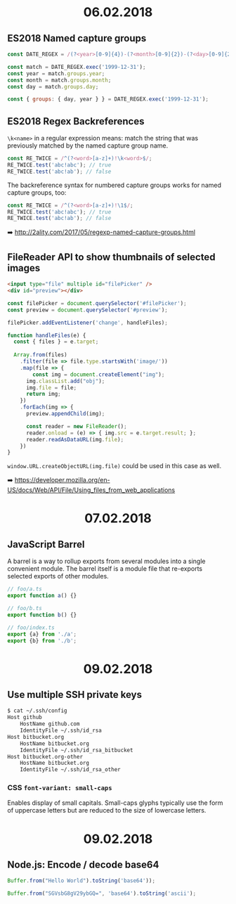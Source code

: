 <h1 align="center">06.02.2018</h1>

## ES2018 Named capture groups

```js
const DATE_REGEX = /(?<year>[0-9]{4})-(?<month>[0-9]{2})-(?<day>[0-9]{2})/;

const match = DATE_REGEX.exec('1999-12-31');
const year = match.groups.year;
const month = match.groups.month;
const day = match.groups.day;

const { groups: { day, year } } = DATE_REGEX.exec('1999-12-31');
```

## ES2018 Regex Backreferences

`\k<name>` in a regular expression means: match the string that was previously matched by the named capture group name.

```js
const RE_TWICE = /^(?<word>[a-z]+)!\k<word>$/;
RE_TWICE.test('abc!abc'); // true
RE_TWICE.test('abc!ab'); // false
```

The backreference syntax for numbered capture groups works for named capture groups, too:

```js
const RE_TWICE = /^(?<word>[a-z]+)!\1$/;
RE_TWICE.test('abc!abc'); // true
RE_TWICE.test('abc!ab'); // false
```

:arrow_right: http://2ality.com/2017/05/regexp-named-capture-groups.html

## FileReader API to show thumbnails of selected images

```html
<input type="file" multiple id="filePicker" />
<div id="preview"></div>
```

```js
const filePicker = document.querySelector('#filePicker');
const preview = document.querySelector('#preview');

filePicker.addEventListener('change', handleFiles);

function handleFiles(e) {
  const { files } = e.target;
  
  Array.from(files)
  	.filter(file => file.type.startsWith('image/'))
    .map(file => {
    	const img = document.createElement("img");
      img.classList.add("obj");
      img.file = file;
      return img;
    })
    .forEach(img => {
      preview.appendChild(img);

      const reader = new FileReader();
      reader.onload = (e) => { img.src = e.target.result; };
      reader.readAsDataURL(img.file);
    })
}
```

`window.URL.createObjectURL(img.file)` could be used in this case as well.

:arrow_right: https://developer.mozilla.org/en-US/docs/Web/API/File/Using_files_from_web_applications

<h1 align="center">07.02.2018</h1>

## JavaScript Barrel

A barrel is a way to rollup exports from several modules into a single convenient module. The barrel itself is a module file that re-exports selected exports of other modules.

```js
// foo/a.ts
export function a() {}

// foo/b.ts
export function b() {}

// foo/index.ts
export {a} from './a';
export {b} from './b';
```

<h1 align="center">09.02.2018</h1>

## Use multiple SSH private keys

```sh
$ cat ~/.ssh/config
Host github
    HostName github.com
    IdentityFile ~/.ssh/id_rsa
Host bitbucket.org
    HostName bitbucket.org
    IdentityFile ~/.ssh/id_rsa_bitbucket
Host bitbucket.org-other
    HostName bitbucket.org
    IdentityFile ~/.ssh/id_rsa_other
```

### CSS `font-variant: small-caps`

Enables display of small capitals. Small-caps glyphs typically use the form of uppercase letters but are reduced to the size of lowercase letters.

<h1 align="center">09.02.2018</h1>

## Node.js: Encode / decode base64

```js
Buffer.from("Hello World").toString('base64'));

Buffer.from("SGVsbG8gV29ybGQ=", 'base64').toString('ascii');
```
